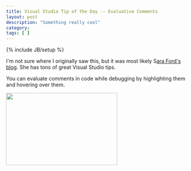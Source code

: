 ```yaml
---
title: Visual Studio Tip of the Day -- Evaluative Comments
layout: post
description: "Something really cool"
category:
tags: [ ] 
---
```

{% include JB/setup %}



I'm not sure where I originally saw this, but it was most likely S<a href="http://blogs.msdn.com/saraford/">ara Ford's blog</a>. She has tons of great Visual Studio tips.

You can evaluate comments in code while debugging by highlighting them and hovering over them.



<img class="alignnone size-full wp-image-299" title="evaluate comment" src="/wp-content/uploads/2008/09/evaluate_comment.jpg" alt="" width="304" height="198" />
